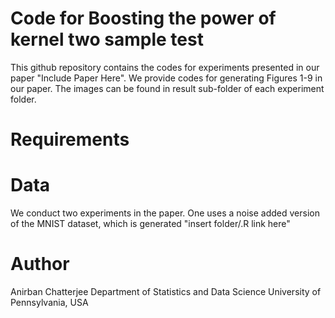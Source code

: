 # Code for Boosting the power of kernel two sample test

This github repository contains the codes for experiments presented in our paper "Include Paper Here". We provide codes for generating Figures 1-9 in our paper. The images can be found in result sub-folder of each experiment folder. 

# Requirements

# Data
We conduct two experiments in the paper. One uses a noise added version of the MNIST dataset, which is generated "insert folder/.R link here"
# Author

Anirban Chatterjee
Department of Statistics and Data Science
University of Pennsylvania, USA
